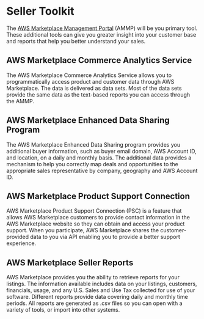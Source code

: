 # Seller Toolkit<a name="additional-seller-tools"></a>

 The [AWS Marketplace Management Portal](https://aws.amazon.com/marketplace/management/) \(AMMP\) will be you primary tool\. These additional tools can give you greater insight into your customer base and reports that help you better understand your sales\. 

## AWS Marketplace Commerce Analytics Service<a name="commerce-analytics-intro"></a>

 The AWS Marketplace Commerce Analytics Service allows you to programmatically access product and customer data through AWS Marketplace\. The data is delivered as data sets\. Most of the data sets provide the same data as the text\-based reports you can access through the AMMP\. 

## AWS Marketplace Enhanced Data Sharing Program<a name="enhanced-data-sharing-intro"></a>

 The AWS Marketplace Enhanced Data Sharing program provides you additional buyer information, such as buyer email domain, AWS Account ID, and location, on a daily and monthly basis\. The additional data provides a mechanism to help you correctly map deals and opportunities to the appropriate sales representative by company, geography and AWS Account ID\. 

## AWS Marketplace Product Support Connection<a name="product-support-connection-intro"></a>

 AWS Marketplace Product Support Connection \(PSC\) is a feature that allows AWS Marketplace customers to provide contact information in the AWS Marketplace website so they can obtain and access your product support\. When you participate, AWS Marketplace shares the customer\-provided data to you via API enabling you to provide a better support experience\. 

## AWS Marketplace Seller Reports<a name="seller-reports-intro"></a>

 AWS Marketplace provides you the ability to retrieve reports for your listings\. The information available includes data on your listings, customers, financials, usage, and any U\.S\. Sales and Use Tax collected for use of your software\. Different reports provide data covering daily and monthly time periods\. All reports are generated as \.csv files so you can open with a variety of tools, or import into other systems\. 